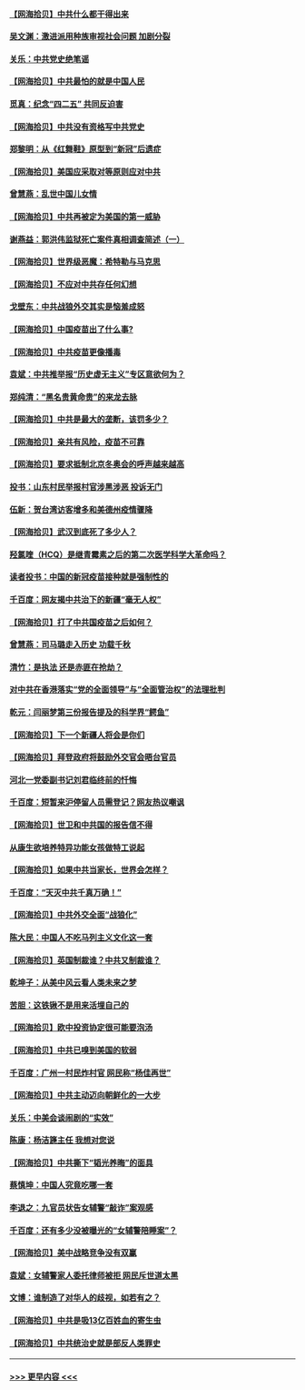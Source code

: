 #### [【网海拾贝】中共什么都干得出来](../pages/nsc993/n12897500.md?t=04231602) 
#### [吴文渊：激进派用种族审视社会问题 加剧分裂](../pages/nsc993/n12893881.md?t=04231602) 
#### [关乐：中共党史绝笔谣](../pages/nsc993/n12897270.md?t=04231602) 
#### [【网海拾贝】中共最怕的就是中国人民](../pages/nsc993/n12894705.md?t=04231602) 
#### [觅真：纪念“四二五” 共同反迫害](../pages/nsc993/n12894553.md?t=04231602) 
#### [【网海拾贝】中共没有资格写中共党史](../pages/nsc993/n12892231.md?t=04231602) 
#### [郑黎明：从《红舞鞋》原型到“新冠”后遗症](../pages/nsc993/n12890469.md?t=04231602) 
#### [【网海拾贝】美国应采取对等原则应对中共](../pages/nsc993/n12889176.md?t=04231602) 
#### [曾慧燕：乱世中国儿女情](../pages/nsc993/n12887931.md?t=04231602) 
#### [【网海拾贝】中共再被定为美国的第一威胁](../pages/nsc993/n12887580.md?t=04231602) 
#### [谢燕益：郭洪伟监狱死亡案件真相调查简述（一）](../pages/nsc993/n12885648.md?t=04231602) 
#### [【网海拾贝】世界级恶魔：希特勒与马克思](../pages/nsc993/n12884062.md?t=04231602) 
#### [【网海拾贝】不应对中共存任何幻想](../pages/nsc993/n12881460.md?t=04231602) 
#### [戈壁东：中共战狼外交其实是恼羞成怒](../pages/nsc993/n12880392.md?t=04231602) 
#### [【网海拾贝】中国疫苗出了什么事?](../pages/nsc993/n12879124.md?t=04231602) 
#### [【网海拾贝】中共疫苗更像播毒](../pages/nsc993/n12876631.md?t=04231602) 
#### [袁斌：中共推举报“历史虚无主义”专区意欲何为？](../pages/nsc993/n12876530.md?t=04231602) 
#### [郑纯清：“黑名贵黄命贵”的来龙去脉](../pages/nsc993/n12875589.md?t=04231602) 
#### [【网海拾贝】中共是最大的垄断，该罚多少？](../pages/nsc993/n12874006.md?t=04231602) 
#### [【网海拾贝】亲共有风险，疫苗不可靠](../pages/nsc993/n12872224.md?t=04231602) 
#### [【网海拾贝】要求抵制北京冬奥会的呼声越来越高](../pages/nsc993/n12868962.md?t=04231602) 
#### [投书：山东村民举报村官涉黑涉恶 投诉无门](../pages/nsc993/n12869726.md?t=04231602) 
#### [伍新：贺台湾访客增多和美德州疫情骤降](../pages/nsc993/n12865651.md?t=04231602) 
#### [【网海拾贝】武汉到底死了多少人？](../pages/nsc993/n12863707.md?t=04231602) 
#### [羟氯喹（HCQ）是继青霉素之后的第二次医学科学大革命吗？](../pages/nsc993/n12638564.md?t=04231602) 
#### [读者投书：中国的新冠疫苗接种就是强制性的](../pages/nsc993/n12859932.md?t=04231602) 
#### [千百度：网友揭中共治下的新疆“毫无人权”](../pages/nsc993/n12858385.md?t=04231602) 
#### [【网海拾贝】打了中共国疫苗之后如何？](../pages/nsc993/n12857866.md?t=04231602) 
#### [曾慧燕：司马璐走入历史 功载千秋](../pages/nsc993/n12856996.md?t=04231602) 
#### [清竹：是执法 还是赤匪在抢劫？](../pages/nsc993/n12856952.md?t=04231602) 
#### [对中共在香港落实“党的全面领导”与“全面管治权”的法理批判](../pages/nsc993/n12856929.md?t=04231602) 
#### [乾元：闫丽梦第三份报告提及的科学界“鳄鱼”](../pages/nsc993/n12855985.md?t=04231602) 
#### [【网海拾贝】下一个新疆人将会是你们](../pages/nsc993/n12855864.md?t=04231602) 
#### [【网海拾贝】拜登政府将鼓励外交官会晤台官员](../pages/nsc993/n12853615.md?t=04231602) 
#### [河北一党委副书记刘君临终前的忏悔](../pages/nsc993/n12849420.md?t=04231602) 
#### [千百度：短暂来沪停留人员需登记？网友热议嘲讽](../pages/nsc993/n12853497.md?t=04231602) 
#### [【网海拾贝】世卫和中共国的报告信不得](../pages/nsc993/n12850902.md?t=04231602) 
#### [从康生欲培养特异功能女孩做特工说起](../pages/nsc993/n12849289.md?t=04231602) 
#### [【网海拾贝】如果中共当家长，世界会怎样？](../pages/nsc993/n12848436.md?t=04231602) 
#### [千百度：“天灭中共千真万确！”](../pages/nsc993/n12845659.md?t=04231602) 
#### [【网海拾贝】中共外交全面“战狼化”](../pages/nsc993/n12845607.md?t=04231602) 
#### [陈大民：中国人不吃马列主义文化这一套](../pages/nsc993/n12842496.md?t=04231602) 
#### [【网海拾贝】英国制裁谁？中共又制裁谁？](../pages/nsc993/n12840909.md?t=04231602) 
#### [乾坤子：从美中风云看人类未来之梦](../pages/nsc993/n12840590.md?t=04231602) 
#### [苦胆：这铁锹不是用来活埋自己的](../pages/nsc993/n12839512.md?t=04231602) 
#### [【网海拾贝】欧中投资协定很可能要泡汤](../pages/nsc993/n12835122.md?t=04231602) 
#### [【网海拾贝】中共已嗅到美国的软弱](../pages/nsc993/n12832411.md?t=04231602) 
#### [千百度：广州一村民炸村官 网民称“杨佳再世”](../pages/nsc993/n12832380.md?t=04231602) 
#### [【网海拾贝】中共主动迈向朝鲜化的一大步](../pages/nsc993/n12829887.md?t=04231602) 
#### [关乐：中美会谈闹剧的“实效”](../pages/nsc993/n12826698.md?t=04231602) 
#### [陈康：杨洁篪主任  我想对您说](../pages/nsc993/n12826609.md?t=04231602) 
#### [【网海拾贝】中共撕下“韬光养晦”的面具](../pages/nsc993/n12826459.md?t=04231602) 
#### [蔡慎坤：中国人究竟吃哪一套](../pages/nsc993/n12826010.md?t=04231602) 
#### [李退之：九官员状告女辅警“敲诈”案观感](../pages/nsc993/n12823984.md?t=04231602) 
#### [千百度：还有多少没被曝光的“女辅警陪睡案”？](../pages/nsc993/n12822136.md?t=04231602) 
#### [【网海拾贝】美中战略竞争没有双赢](../pages/nsc993/n12822105.md?t=04231602) 
#### [袁斌：女辅警家人委托律师被拒 网民斥世道太黑](../pages/nsc993/n12822004.md?t=04231602) 
#### [文博：谁制造了对华人的歧视，如若有之？](../pages/nsc993/n12821635.md?t=04231602) 
#### [【网海拾贝】中共是吸13亿百姓血的寄生虫](../pages/nsc993/n12819191.md?t=04231602) 
#### [【网海拾贝】中共统治史就是部反人类罪史](../pages/nsc993/n12816738.md?t=04231602) 

----
#### [ >>> 更早内容 <<< ](../indexes/nsc993-earlier.md)
